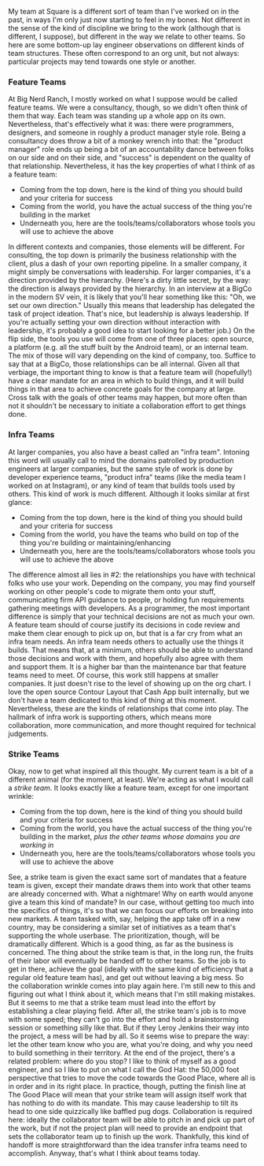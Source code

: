 My team at Square is a different sort of team than I've worked on in the past, in ways I'm only just now starting to feel in my bones. Not different in the sense of the kind of discipline we bring to the work (although that is different, I suppose), but different in the way we relate to other teams.
So here are some bottom-up lay engineer observations on different kinds of team structures. These often correspond to an org unit, but not always: particular projects may tend towards one style or another.

### Feature Teams

At Big Nerd Ranch, I mostly worked on what I suppose would be called feature teams. We were a consultancy, though, so we didn't often think of them that way. Each team was standing up a whole app on its own.
Nevertheless, that's effectively what it was: there were programmers, designers, and someone in roughly a product manager style role. Being a consultancy does throw a bit of a monkey wrench into that: the "product manager" role ends up being a bit of an accountability dance between folks on our side and on their side, and "success" is dependent on the quality of that relationship. Nevertheless, it has the key properties of what I think of as a feature team:

* Coming from the top down, here is the kind of thing you should build and your criteria for success
* Coming from the world, you have the actual success of the thing you're building in the market
* Underneath you, here are the tools/teams/collaborators whose tools you will use to achieve the above

In different contexts and companies, those elements will be different. For consulting, the top down is primarily the business relationship with the client, plus a dash of your own reporting pipeline. In a smaller company, it might simply be conversations with leadership. For larger companies, it's a direction provided by the hierarchy.
(Here's a dirty little secret, by the way: the direction is always provided by the hierarchy. In an interview at a BigCo in the modern SV vein, it is likely that you'll hear something like this: "Oh, we set our own direction." Usually this means that leadership has delegated the task of project ideation. That's nice, but leadership is always leadership. If you're actually setting your own direction without interaction with leadership, it's probably a good idea to start looking for a better job.)
On the flip side, the tools you use will come from one of three places: open source, a platform (e.g. all the stuff built by the Android team), or an internal team. The mix of those will vary depending on the kind of company, too. Suffice to say that at a BigCo, those relationships can be all internal.
Given all that verbiage, the important thing to know is that a feature team will (hopefully!) have a clear mandate for an area in which to build things, and it will build things in that area to achieve concrete goals for the company at large. Cross talk with the goals of other teams may happen, but more often than not it shouldn't be necessary to initiate a collaboration effort to get things done.

### Infra Teams

At larger companies, you also have a beast called an "infra team". Intoning this word will usually call to mind the domains patrolled by production engineers at larger companies, but the same style of work is done by developer experience teams, "product infra" teams (like the media team I worked on at Instagram), or any kind of team that builds tools used by others.
This kind of work is much different. Although it looks similar at first glance:

* Coming from the top down, here is the kind of thing you should build and your criteria for success
* Coming from the world, you have the teams who build on top of the thing you're building or maintaining/enhancing
* Underneath you, here are the tools/teams/collaborators whose tools you will use to achieve the above

The difference almost all lies in #2: the relationships you have with technical folks who use your work. Depending on the company, you may find yourself working on other people's code to migrate them onto your stuff, communicating firm API guidance to people, or holding fun requirements gathering meetings with developers.
As a programmer, the most important difference is simply that your technical decisions are not as much your own. A feature team should of course justify its decisions in code review and make them clear enough to pick up on, but that is a far cry from what an infra team needs. An infra team needs others to actually use the things it builds. That means that, at a minimum, others should be able to understand those decisions and work with them, and hopefully also agree with them and support them. It is a higher bar than the maintenance bar that feature teams need to meet.
Of course, this work still happens at smaller companies. It just doesn't rise to the level of showing up on the org chart. I love the open source Contour Layout that Cash App built internally, but we don't have a team dedicated to this kind of thing at this moment. Nevertheless, these are the kinds of relationships that come into play. The hallmark of infra work is supporting others, which means more collaboration, more communication, and more thought required for technical judgements.

### Strike Teams

Okay, now to get what inspired all this thought.
My current team is a bit of a different animal (for the moment, at least). We're acting as what I would call a _strike team_. It looks exactly like a feature team, except for one important wrinkle:

* Coming from the top down, here is the kind of thing you should build and your criteria for success
* Coming from the world, you have the actual success of the thing you're building in the market, _plus the other teams whose domains you are working in_
* Underneath you, here are the tools/teams/collaborators whose tools you will use to achieve the above

See, a strike team is given the exact same sort of mandates that a feature team is given, except their mandate draws them into work that other teams are already concerned with.
What a nightmare! Why on earth would anyone give a team this kind of mandate?
In our case, without getting too much into the specifics of things, it's so that we can focus our efforts on breaking into new markets. A team tasked with, say, helping the app take off in a new country, may be considering a similar set of initiatives as a team that's supporting the whole userbase. The prioritization, though, will be dramatically different. Which is a good thing, as far as the business is concerned.
The thing about the strike team is that, in the long run, the fruits of their labor will eventually be handed off to other teams. So the job is to get in there, achieve the goal (ideally with the same kind of efficiency that a regular old feature team has), and get out without leaving a big mess. So the collaboration wrinkle comes into play again here.
I'm still new to this and figuring out what I think about it, which means that I'm still making mistakes. But it seems to me that a strike team must lead into the effort by establishing a clear playing field. After all, the strike team's job is to move with some speed; they can't go into the effort and hold a brainstorming session or something silly like that. But if they Leroy Jenkins their way into the project, a mess will be had by all. So it seems wise to prepare the way: let the other team know who you are, what you're doing, and why you need to build something in their territory.
At the end of the project, there's a related problem: where do you stop? I like to think of myself as a good engineer, and so I like to put on what I call the God Hat: the 50,000 foot perspective that tries to move the code towards the Good Place, where all is in order and in its right place. In practice, though, putting the finish line at The Good Place will mean that your strike team will assign itself work that has nothing to do with its mandate. This may cause leadership to tilt its head to one side quizzically like baffled pug dogs.
Collaboration is required here: ideally the collaborator team will be able to pitch in and pick up part of the work, but if not the project plan will need to provide an endpoint that sets the collaborator team up to finish up the work. Thankfully, this kind of handoff is more straightforward than the idea transfer infra teams need to accomplish.
Anyway, that's what I think about teams today.
